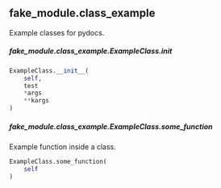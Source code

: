 ## fake_module.class_example

Example classes for pydocs.

##### fake_module.class_example.ExampleClass.__init__

```py
ExampleClass.__init__(
    self,
    test
    *args
    **kargs
)
```


##### fake_module.class_example.ExampleClass.some_function

Example function inside a class.

```py
ExampleClass.some_function(
    self
)
```
